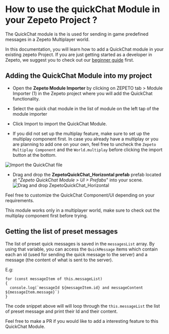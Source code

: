 # How to use the quickChat Module in your Zepeto Project ?

The QuickChat module is the is used for sending in game predefined messages in a Zepeto Multiplayer world. 

In this documentation, you will learn how to add a QuickChat module in your existing zepeto Project. If you are just getting started as a developer in Zepeto, we suggest you to  check out our [beginner guide](https://docs.zepeto.me/studio-world/docs/welcome_zepeto_developers) first. 


## Adding the QuickChat Module into my project


- Open the **Zepeto Module Importer** by clicking on ZEPETO tab > Module Importer (1) in the Zepeto project where you will add the QuickChat functionality.
  
- Select the quick chat module in the list of module on the left tap of the module importer
- Click Import  to import the QuickChat Module. 
- If you did not set up the multiplay feature, make sure to set up the multiplay component first. In case you already have a multiplay or you are planning to add one on your own, feel free to uncheck the `Zepeto Multiplay Component` and the `World.multiplay` before clicking the import button at the bottom.

![Import the QuickChat file](https://github.com/naverz-LeGrandMAG/zepeto-modules/assets/131629767/a5466575-a0d6-4db0-bf53-fb415e9e8e89)


  
- Drag and drop the **ZepetoQuickChat_Horizontal prefab** prefab located at "*Zepeto QuickChat Module > UI > Prefabs*" into your scene. 
![Drag and drop ZepetoQuickChat_Horizontal](https://github.com/naverz-LeGrandMAG/zepeto-modules/assets/131629767/5f52e476-ff23-42f8-9a18-7efe3fe4320b)

Feel free to customize the QuickChat Component/UI depending on your requirements.

This module works only in a multiplayer world, make sure to check out the multiplay component first before trying.


## Getting the list of preset messages

The list of preset quick messages is saved in the `messagesList` array. By using that variable, you can access the `QuickMessage` items which contain each an id (used for sending the quick message to the server) and a message (the content of what is sent to the server).

E.g: 
``` 
for (const messageItem of this.messageList)
{
  console.log(`messageId ${messageItem.id} and messageContent ${messageItem.message}`)
}
```
The code snippet above will will loop through the `this.messageList` the list of preset message and print their Id and their content.

Feel free to make a PR if you would like to add a interesting feature to this QuickChat Module.


